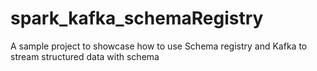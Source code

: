 # spark_kafka_schemaRegistry
A sample project to showcase how to use Schema registry and Kafka to stream structured data with schema

